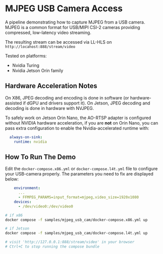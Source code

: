 # MJPEG USB Camera Access

A pipeline demonstrating how to capture MJPEG from a USB camera. MJPEG is a common format for USB/MIPI CSI-2 cameras providing compressed, low-latency video streaming.

The resulting stream can be accessed via LL-HLS on `http://locahost:888/stream/video`

Tested on platforms:

- Nvidia Turing
- Nvidia Jetson Orin family

## Hardware Acceleration Notes

On X86, JPEG decoding and encoding is done in software (or hardware-assisted if dGPU and drivers support it). On Jetson, JPEG decoding and decoding is done in hardware with NVJPEG.

To safely work on Jetson Orin Nano, the AO-RTSP adapter is configured without NVIDIA hardware acceleration, if you are **not** on Orin Nano, you can pass extra configuration to enable the Nvidia-accelerated runtime with:

```yaml
  always-on-sink:
    runtime: nvidia
```

## How To Run The Demo

Edit the `docker-compose.x86.yml` or `docker-compose.l4t.yml` file to configure your USB-camera properly. The parameters you need to fix are displayed below:

```yaml
    environment:
      ...
      - FFMPEG_PARAMS=input_format=mjpeg,video_size=1920x1080
    devices:
      - /dev/video0:/dev/video0

```

```bash
# if x86
docker compose -f samples/mjpeg_usb_cam/docker-compose.x86.yml up

# if Jetson
docker compose -f samples/mjpeg_usb_cam/docker-compose.l4t.yml up

# visit 'http://127.0.0.1:888/stream/video' in your browser
# Ctrl+C to stop running the compose bundle
```
